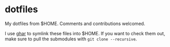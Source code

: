 dotfiles
========

My dotfiles from $HOME. Comments and contributions welcomed.

I use [ghar](https://github.com/philips/ghar) to symlink these files into $HOME.
If you want to check them out, make sure to pull the submodules with
`git clone --recursive`.
